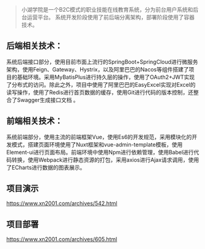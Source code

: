 > 小湖学院是一个B2C模式的职业技能在线教育系统，分为前台用户系统和后台运营平台。 系统开发阶段使用了前后端分离架构，部署阶段使用了容器技术。

## 后端相关技术：

系统后端接口部分，使用目前市面上流行的SpringBoot+SpringCloud进行微服务架构，使用Feign、Gateway、Hystrix，以及阿里巴巴的Nacos等组件搭建了项目的基础环境。采用MyBatisPlus进行持久层的操作，使用了OAuth2+JWT实现了分布式的访问。除此之外，项目中使用了阿里巴巴的EasyExcel实现对Excel的读写操作，使用了Redis进行首页数据的缓存，使用Git进行代码的版本控制，还整合了Swagger生成接口文档 。

## 前端相关技术：

系统前端部分，使用主流的前端框架Vue，使用Es6的开发规范，采用模块化的开发模式，搭建页面环境使用了Nuxt框架和vue-admin-template模板，使用Element-ui进行页面布局。前端环境中使用Npm进行依赖管理，使用Babel进行代码转换，使用Webpack进行静态资源的打包，采用axios进行Ajax请求调用，使用了ECharts进行数据的图表展示。

## 项目演示

https://www.xn2001.com/archives/542.html

## 项目部署

https://www.xn2001.com/archives/605.html
